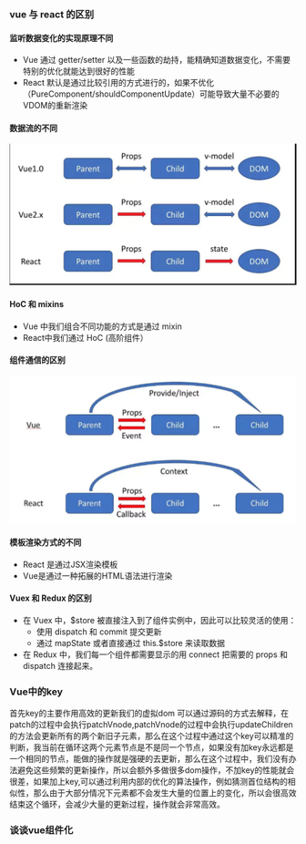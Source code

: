 ### vue 与 react 的区别
#### 监听数据变化的实现原理不同
- Vue 通过 getter/setter 以及一些函数的劫持，能精确知道数据变化，不需要特别的优化就能达到很好的性能
- React 默认是通过比较引用的方式进行的，如果不优化（PureComponent/shouldComponentUpdate）可能导致大量不必要的VDOM的重新渲染
#### 数据流的不同
![code](../images/vue&react数据流.png)
#### HoC 和 mixins
- Vue 中我们组合不同功能的方式是通过 mixin
- React中我们通过 HoC (高阶组件）
#### 组件通信的区别
![code](../images/vue&react组件通信.png)
#### 模板渲染方式的不同
- React 是通过JSX渲染模板
- Vue是通过一种拓展的HTML语法进行渲染
#### Vuex 和 Redux 的区别
- 在 Vuex 中，$store 被直接注入到了组件实例中，因此可以比较灵活的使用：
  - 使用 dispatch 和 commit 提交更新
  - 通过 mapState 或者直接通过 this.$store 来读取数据
- 在 Redux 中，我们每一个组件都需要显示的用 connect 把需要的 props 和 dispatch 连接起来。

### Vue中的key
首先key的主要作用高效的更新我们的虚拟dom
可以通过源码的方式去解释，在patch的过程中会执行patchVnode,patchVnode的过程中会执行updateChildren的方法会更新所有的两个新旧子元素，那么在这个过程中通过这个key可以精准的判断，我当前在循环这两个元素节点是不是同一个节点，如果没有加key永远都是一个相同的节点，能做的操作就是强硬的去更新，那么在这个过程中，我们没有办法避免这些频繁的更新操作，所以会额外多做很多dom操作，不加key的性能就会很差，如果加上key,可以通过利用内部的优化的算法操作，例如猜测首位结构的相似性，那么由于大部分情况下元素都不会发生大量的位置上的变化，所以会很高效结束这个循环，会减少大量的更新过程，操作就会非常高效。

### 谈谈vue组件化
